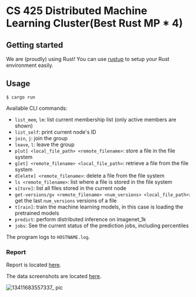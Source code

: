 # CS 425 Distributed Machine Learning Cluster(Best Rust MP * 4)
## Getting started
We are (proudly) using Rust! You can use [rustup](https://rustup.rs/) to setup your Rust environment easily.

## Usage
```shell
$ cargo run
```

Available CLI commands:
- `list_mem`, `lm`: list current membership list (only active members are shown)
- `list_self`: print current node's ID
- `join`, `j`: join the group
- `leave`, `l`: leave the group
- `p[ut] <local_file_path> <remote_filename>`: store a file in the file system
- `g[et] <remote_filename> <local_file_path>`: retrieve a file from the file system
- `d[elete] <remote_filename>`: delete a file from the file system
- `ls <remote_filename>`: list where a file is stored in the file system
- `s[tore]`: list all files stored in the current node
- `get-versions/gv <remote_filename> <num_versions> <local_file_path>`: get the last `num_versions` versions of a file
- `t[rain]`: train the machine learning models, in this case is loading the pretrained models 
- `predict`: perform distributed inference on imagenet_1k
- `jobs`: See the current status of the prediction jobs, including percentiles

The program logs to `HOSTNAME.log`.

### Report
Report is located [here](CS425MP4Report.pdf).

The data screenshots are located [here](data/patterns).


![13411683557337_ pic](https://user-images.githubusercontent.com/26497075/236856549-e13b036a-cfaf-462a-afcc-e14048485425.jpg)
